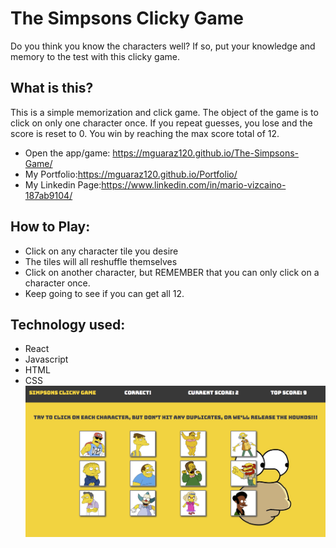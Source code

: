 # The Simpsons Clicky Game

Do you think you know the characters well? If so, put your knowledge and memory to the test with this clicky game.

## What is this?

This is a simple memorization and click game. The object of the game is to click on only one character once. If you repeat guesses, you lose and the score is reset to 0. You win by reaching the max score total of 12.

- Open the app/game: https://mguaraz120.github.io/The-Simpsons-Game/
- My Portfolio:https://mguaraz120.github.io/Portfolio/
- My Linkedin Page:https://www.linkedin.com/in/mario-vizcaino-187ab9104/

## How to Play:

- Click on any character tile you desire
- The tiles will all reshuffle themselves
- Click on another character, but REMEMBER that you can only click on a character once.
- Keep going to see if you can get all 12.

## Technology used:

- React
- Javascript
- HTML
- CSS
  ![Image description](public/screenshot.png)
